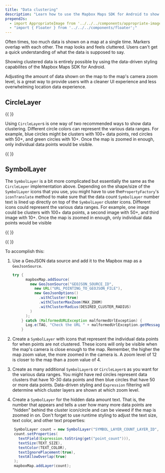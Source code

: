 ```yaml
---
title: "Data clustering"
description: "Learn how to use the Mapbox Maps SDK for Android to show clustered data on the map."
prependJs:
  - import AppropriateImage from '../../../components/appropriate-image';
  - "import { Floater } from '../../../components/floater';"
---
```


Often times, too much data is shown on a map at a single time. Markers overlap with each other. The map looks and feels cluttered. Users can't get a quick understanding of what the data is supposed to say. 

Showing clustered data is entirely possible by using the data-driven styling capabilites of the Mapbox Maps SDK for Android.

Adjusting the amount of data shown on the map to the map's camera zoom level, is a great way to provide users with a cleaner UI experience and less overwhelming location data experience. 
	

## CircleLayer

{{
  <Floater
    url="https://github.com/mapbox/mapbox-android-demo/blob/master/MapboxAndroidDemo/src/main/java/com/mapbox/mapboxandroiddemo/examples/dds/CircleLayerClusteringActivity.java"
    title="CircleLayer clustering"
    category="example"
    text="Use GeoJSON data and layers to show data with circle clusters"
  />
}}

Using `CircleLayer`s is one way of two recommended ways to show data clustering. Different circle colors can represent the various data ranges. For example, blue circles might be clusters with 100+ data points, red circles with 50+, and green circles with 10+. Once the map is zoomed in enough, only individual data points would be visible.


{{
<AppropriateImage imageId="CircleLayerCluster" className="block mx-auto pt18" />
}}

## SymbolLayer

The `SymbolLayer` is a bit more complicated but essentially the same as the `CircleLayer` implementation above. Depending on the shape/size of the `SymbolLayer` icons that you use, you might have to use the`PropertyFactory`'s `iconTranslate` method to make sure that the data count `SymbolLayer` number text is lined up directly on top of the `SymbolLayer` cluster icons. Different icons could represent the various data ranges. For example, one image could be clusters with 100+ data points, a second image with 50+, and third image with 10+. Once the map is zoomed in enough, only individual data points would be visible

{{
  <Floater
    url="https://github.com/mapbox/mapbox-android-demo/blob/master/MapboxAndroidDemo/src/main/java/com/mapbox/mapboxandroiddemo/examples/dds/ImageClusteringActivity.java"
    title="SymbolLayer clustering"
    category="example"
    text="Use GeoJSON data and layers to show data with various images as the cluster icons"
  />
}}

{{
<AppropriateImage imageId="SymbolLayerCluster" className="block mx-auto pt18" />
}}

To accomplish this:
	
1. Use a GeoJSON data source and add it to the Mapbox map as a `GeoJsonSource`.

	```java
	try {
	      mapboxMap.addSource(
	        new GeoJsonSource("GEOJSON_SOURCE_ID",
	          new URL("URL_POINTING_TO_GEOJSON_FILE"),
	          new GeoJsonOptions()
	            .withCluster(true)
	            .withClusterMaxZoom(MAX_ZOOM)
	            .withClusterRadius(DESIRED_CLUSTER_RADIUS)
	        )
	      );
	    } catch (MalformedURLException malformedUrlException) {
	      Log.e(TAG, "Check the URL " + malformedUrlException.getMessage());
	    }
	```
	
2. Create a `SymbolLayer` with icons that represent the individual data points for when points are not clustered. These icons will only be visible when the map's camera is close enough to the map. Remember, the higher the map zoom value, the more zoomed in the camera is. A zoom level of 12 is closer to the map than a zoom value of 4.
3. Create as many additional `SymbolLayer`s or `CircleLayer`s as you want for the various data ranges. You might have red circles represent data clusters that have 10-30 data points and then blue circles that have 50 or more data points. Data-driven styling and `Expression` filtering will determine which cluster layers are shown at which zoom level.
4. Create a `SymbolLayer` for the hidden data amount text. That is, the number that appears and tells a user how many more data points are "hidden" behind the cluster icon/circle and can be viewed if the map is zoomed in on. Don't forget to use runtime styling to adjust the text size, text color, and other text properties:
	
```java
    SymbolLayer count = new SymbolLayer("SYMBOL_LAYER_COUNT_LAYER_ID", "GEOJSON_SOURCE_ID");
    count.setProperties(
      textField(Expression.toString(get("point_count"))),
      textSize(TEXT_SIZE),
      textColor(TEXT_COLOR),
      textIgnorePlacement(true),
      textAllowOverlap(true)
    );
    mapboxMap.addLayer(count);
```
